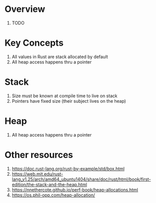# Overview
1. TODO


# Key Concepts
1. All values in Rust are stack allocated by default
1. All heap access happens thru a pointer


# Stack
1. Size must be known at compile time to live on stack
1. Pointers have fixed size (their subject lives on the heap)


# Heap
1. All heap access happens thru a pointer


# Other resources
1. https://doc.rust-lang.org/rust-by-example/std/box.html
1. https://web.mit.edu/rust-lang_v1.25/arch/amd64_ubuntu1404/share/doc/rust/html/book/first-edition/the-stack-and-the-heap.html
1. https://nnethercote.github.io/perf-book/heap-allocations.html
1. https://os.phil-opp.com/heap-allocation/
